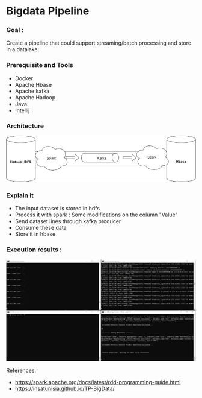 # Bigdata Pipeline


### Goal :
Create a pipeline that could support streaming/batch processing and store in a datalake:

### Prerequisite and Tools

- Docker  
- Apache Hbase 
- Apache kafka
- Apache Hadoop
- Java 
- Intellij


### Architecture


<img src="https://github.com/rihemebh/bigdata-pipeline/blob/main/bigdata.png" /> 


### Explain it
- The input dataset is stored in hdfs 
- Process it with spark : Some modifications on the column "Value"
- Send dataset lines through kafka producer 
- Consume these data
- Store it in hbase


### Execution results : 


<img src="https://github.com/rihemebh/bigdata-pipeline/blob/main/exec.png" /> 

References: 

- https://spark.apache.org/docs/latest/rdd-programming-guide.html
- https://insatunisia.github.io/TP-BigData/
